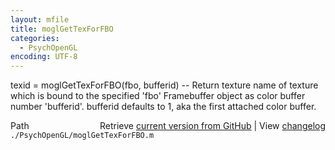 ```yaml
---
layout: mfile
title: moglGetTexForFBO
categories:
  - PsychOpenGL
encoding: UTF-8
---
```


texid = moglGetTexForFBO\(fbo, bufferid\) -- Return texture name of texture which is
bound to the specified 'fbo' Framebuffer object as color buffer number 'bufferid'.
bufferid defaults to 1, aka the first attached color buffer.


<div class="code_header" style="text-align:right;">
  <span style="float:left;">Path&nbsp;&nbsp;</span> <span class="counter">Retrieve <a href=
  "https://raw.github.com/Psychtoolbox-3/Psychtoolbox-3/beta/./PsychOpenGL/moglGetTexForFBO.m">current version from GitHub</a> | View <a href=
  "https://github.com/Psychtoolbox-3/Psychtoolbox-3/commits/beta/./PsychOpenGL/moglGetTexForFBO.m">changelog</a></span>
</div>
<div class="code">
  <code>./PsychOpenGL/moglGetTexForFBO.m</code>
</div>
